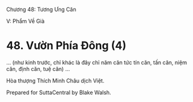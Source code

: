  

Chương 48: Tương Ưng Căn

V: Phẩm Về Già

# 48\. Vườn Phía Ðông (4)

… (như kinh trước, chỉ khác là đây chỉ năm căn tức tín căn, tấn căn, niệm căn, định căn, tuệ căn) …

Hòa thượng Thích Minh Châu dịch Việt.

Prepared for SuttaCentral by Blake Walsh.